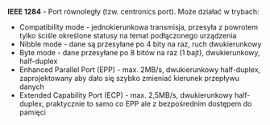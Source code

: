 **IEEE 1284** - Port równoległy (tzw. centronics port). Może działać w trybach:
- Compatibility mode - jednokierunkowa transmisja, przesyła z powrotem tylko  ściśle określone statusy na temat podłączonego urządzenia 
- Nibble mode - dane są przesyłane po 4 bity na raz, ruch dwukierunkowy
- Byte mode - dane przesyłane po 8 bitów na raz (1 bajt), dwukierunkowy, half-duplex
- Enhanced Parallel Port (EPP) - max. 2MB/s, dwukierunkowy half-duplex, zaprojektowany aby dało się szybko zmieniać kierunek przepływu danych
- Extended Capability Port (ECP) - max. 2,5MB/s, dwukierunkowy half-duplex, praktycznie to samo co EPP ale z bezpośrednim dostępem do pamięci